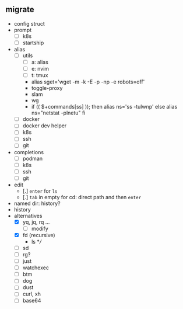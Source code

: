 ## migrate

- config struct
- prompt
    - [ ] k8s
    - [ ] startship
- alias 
    - [ ] utils
        - [ ] a: alias
        - [ ] e: nvim
        - [ ] t: tmux
        - alias sget='wget -m -k -E -p -np -e robots=off'
        - toggle-proxy
        - slam
        - wg
        - if (( $+commands[ss] )); then
              alias ns='ss -tulwnp'
          else
              alias ns="netstat -plnetu"
          fi
    - [ ] docker
    - [ ] docker dev helper
    - [ ] k8s
    - [ ] ssh
    - [ ] git
- completions
    - [ ] podman
    - [ ] k8s
    - [ ] ssh
    - [ ] git
- edit
    - [.] `enter` for `ls`
    - [.] `tab` in empty for cd: direct path and then `enter`
- named dir: history?
- history
- alternatives
    - [x] yq, jq, rq ...
        - [ ] modify
    - [x] fd (recursive)
        - ls **/*
    - [ ] sd
    - [ ] rg?
    - [ ] just
    - [ ] watchexec
    - [ ] btm
    - [ ] dog
    - [ ] dust
    - [ ] curl, xh
    - [ ] base64
